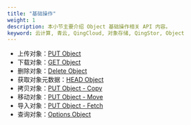 ```yaml
---
title: "基础操作"
weight: 1
description: 本小节主要介绍 Object 基础操作相关 API 内容。
keyword: 云计算, 青云, QingCloud, 对象存储, QingStor, Object
---
```



- 上传对象：[PUT Object](./put) 
- 下载对象：[GET Object](./get) 
- 删除对象：[Delete Object](./delete)
- 获取对象元数据：[HEAD Object](./head)
- 拷贝对象：[PUT Object - Copy](./copy)
- 移动对象：[PUT Object - Move](./move)
- 导入对象：[PUT Object - Fetch](./fetch)
- 查询对象：[Options Object](./options_object)


